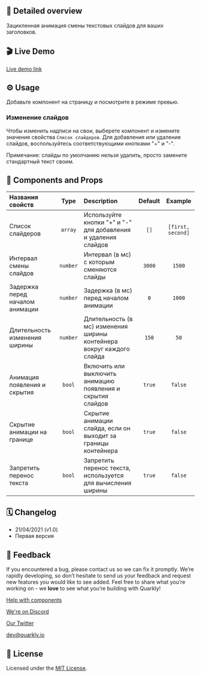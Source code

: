 ## 📖 Detailed overview

Зацикленная анимация смены текстовых слайдов для ваших заголовков.

## 🎬 Live Demo

[Live demo link](https://quarkly-catalog.netlify.app/looptext/)

## ⚙️ Usage

Добавьте компонент на страницу и посмотрите в режиме превью.

### Изменение слайдов

Чтобы изменить надписи на свои, выберете компонент и измените значения свойства `Список слайдеров`.
Для добавления или удаления слайдов, воспользуйтесь соответствующими кнопками "+" и "-".‎

Примечание: слайды по умолчанию нельзя удалить, просто замените стандартный текст своим.

## 🧩 Components and Props

| Названия свойств                |   Type   | Description                                                           | Default |      Example      |
| :------------------------------ | :------: | :-------------------------------------------------------------------- | :-----: | :---------------: |
| Список слайдеров                | `array`  | Используйте кнопки "+" и "-" для добавления и удаления слайдов        |  `[]`   | `[first, second]` |
| Интервал смены слайдов          | `number` | Интервал (в мс) с которым сменяются слайды                            | `3000`  |      `1500`       |
| Задержка перед началом анимации | `number` | Задержка (в мс) перед началом анимации                                |   `0`   |      `1000`       |
| Длительность изменения ширины   | `number` | Длительность (в мс) изменения ширины контейнера вокруг каждого слайда |  `150`  |       `50`        |
| Анимация появления и скрытия    |  `bool`  | Включить или выключить анимацию появления и скрытия слайдов           | `true`  |      `false`      |
| Скрытие анимации на границе     |  `bool`  | Скрытие анимации слайда, если он выходит за границы контейнера        | `true`  |      `false`      |
| Запретить перенос текста        |  `bool`  | Запретить перенос текста, используется для вычисления ширины          | `true`  |      `false`      |

## 🗓 Changelog

 - 21/04/2021 (v1.0)
 - Первая версия

## 📮 Feedback

If you encountered a bug, please contact us so we can fix it promptly. We’re rapidly developing, so don’t hesitate to send us your feedback and request new features you would like to see added. Feel free to share what you’re working on - we **love** to see what you’re building with Quarkly!

[Help with components](https://community.quarkly.io/c/requests/11)

[We're on Discord](https://discord.gg/f9KhSMGX)

[Our Twitter](https://twitter.com/quarklyapp)

[dev@quarkly.io](mailto:dev@quarkly.io)

## 📝 License

Licensed under the [MIT License](https://raw.githubusercontent.com/quarkly/community-kit/master/LICENSE).
